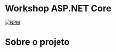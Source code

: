 # Workshop ASP.NET Core 
[![NPM](https://img.shields.io/github/license/jehveiga/workshop-asp-net-core-mvc)](https://github.com/jehveiga/workshop-asp-net-core-mvc/blob/master/LICENSE)

# Sobre o projeto


